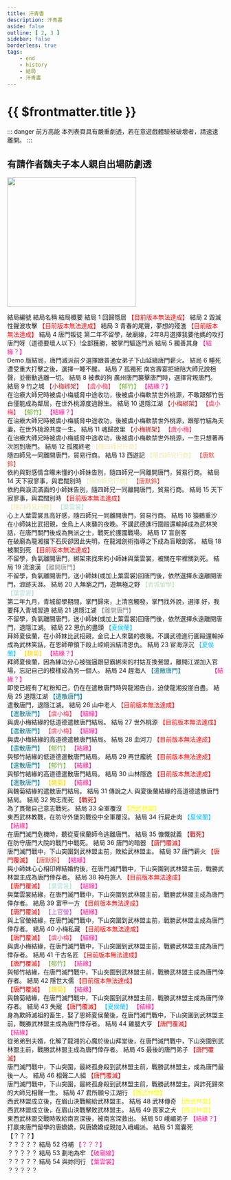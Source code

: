 ```yaml
---
title: 汗青書
description: 汗青書
aside: false
outline: [ 2, 3 ]
sidebar: false
borderless: true
tags:
    - end
    - history
    - 結局
    - 汗青書
---
```


# {{ $frontmatter.title }}

::: danger 前方高能
本列表頁具有嚴重劇透，若在意遊戲體驗被破壞者，請速速離開。
:::

## 有請作者魏夫子本人親自出場防劇透

<img height="300" width="300" src="/images/characters/girl_7/special.webp">

<BTable :stickyHeader=true searchMode="or"
:tags="[
{ text: '【唐默鈴】'},
{ text: '【葉雲裳】' },
{ text: '【虞小梅】' },
{ text: '【上官螢】'},
{ text: '【夏侯蘭】' },
{ text: '【郁竹】' },
{ text: '【魏菊】' },
{ text: '【龍湘】' },
{ text: '【結緣】' },
{ text: '【結緣？】' },
{ text: '【小梅綁架】' },
{ text: '【隨四師兄行商】' },
{ text: '【離開唐門】' },
{ text: '【戰死】' },
{ text: '【遣散唐門】' },
{ text: '【唐門覆滅】' },
{ text: '【西武林盟】' }
]">

<tr>
<td>  
 結局編號  
 </td>
<td :unsortable=true>
結局名稱  
 </td>
<td :unsortable=true>  
 結局概要
</td>
</tr>
<tr>
<td id="汗青書-No.1">
<!-- 結局編號 -->
結局 1
</td>
<td style="color: #a83232;">
<!-- 結局名稱 -->
回歸隱居
</td>
<td>
<!-- 結局概要 -->
<span style="color: red;">【目前版本無法達成】</span>
</td>
</tr>
<tr>
<td id="汗青書-No.2">
<!-- 結局編號 -->
結局 2
</td>
<td style="color: #a83232;">
<!-- 結局名稱 -->
毀滅性聲波攻擊
</td>
<td>
<!-- 結局概要 -->
<span style="color: red;">【目前版本無法達成】</span>
</td>
</tr>
<tr>
<td id="汗青書-No.3">
<!-- 結局編號 -->
結局 3
</td>
<td style="color: #a83232;">
<!-- 結局名稱 -->
青春的尾聲，夢想的殘渣
</td>
<td>
<!-- 結局概要 -->
<span style="color: red;">【目前版本無法達成】</span>
</td>
</tr>
<tr>
<td id="汗青書-No.4">
<!-- 結局編號 -->
結局 4
</td>
<td style="color: #a83232;">
<!-- 結局名稱 -->
<EndIcon no="8">唐門叛徒</EndIcon>
</td>
<td>
<!-- 結局概要 -->
第二年不留學，破廟線，2年8月選擇我要他媽的攻打唐門呀（道德要壞人以下）!全部獲勝，被掌門驅逐門派
</td>
</tr>
<tr>
<td id="汗青書-No.5">
<!-- 結局編號 -->
結局 5
</td>
<td style="color: #a83232;">
<!-- 結局名稱 -->
<EndIcon no="5">獨善其身</EndIcon>
</td>
<td>
<!-- 結局概要 -->
<span style="color: #FF1493;">【結緣？】</span><br>
Demo 版結局，唐門滅派前夕選擇跟普通女弟子下山延續唐門薪火。
</td>
</tr>
<tr>
<td id="汗青書-No.6">
<!-- 結局編號 -->
結局 6
</td>
<td style="color: #a83232;">
<!-- 結局名稱 -->
<EndIcon no="6">睡死</EndIcon>
</td>
<td>
<!-- 結局概要 -->
遭受重大打擊之後，選擇一睡不醒。
</td>
</tr>
<tr>
<td id="汗青書-No.7">
<!-- 結局編號 -->
結局 7
</td>
<td style="color: #a83232;">
<!-- 結局名稱 -->
<EndIcon no="7">孤獨死</EndIcon>
</td>
<td>
<!-- 結局概要 -->
南宮壽宴拒絕陪大師兄說相聲，並衝動逃離一切。
</td>
</tr>
<tr>
<td id="汗青書-No.8">
<!-- 結局編號 -->
結局 8
</td>
<td style="color: #a83232;">
<!-- 結局名稱 -->
<EndIcon no="8">被煮的狗</EndIcon>
</td>
<td>
<!-- 結局概要 -->
廣州唐門襲擊唐門時，選擇背叛唐門。
</td>
</tr>
<tr>
<td id="汗青書-No.9">
<!-- 結局編號 -->
結局 9
</td>
<td style="color: #a83232;">
<!-- 結局名稱 -->
<EndIcon no="9">竹之城</EndIcon>
</td>
<td>
<!-- 結局概要 -->
<span style="color: #B22222;">【小梅綁架】</span>
<span style="color: #FF2D51;">【虞小梅】</span>
<span style="color: #70AA39;">【郁竹】</span>
<span style="color: #FF1493;">【結緣？】</span><br>
在治療大師兄時被虞小梅威脅中途收功，後被虞小梅軟禁世外桃源，不敢跟郁竹告白僅能成為鄰居，在世外桃源度過餘生。
</td>
</tr>
<tr>
<td id="汗青書-No.10">
<!-- 結局編號 -->
結局 10
</td>
<td style="color: #a83232;">
<!-- 結局名稱 -->
<EndIcon no="10">退隱江湖</EndIcon>
</td>
<td>
<!-- 結局概要 -->
<span style="color: #B22222;">【小梅綁架】</span>
<span style="color: #FF2D51;">【虞小梅】</span>
<span style="color: #70AA39;">【郁竹】</span>
<span style="color: #FF1493;">【結緣？】</span><br>
在治療大師兄時被虞小梅威脅中途收功，後被虞小梅軟禁世外桃源，跟郁竹結為夫妻，在世外桃源共度一生。
</td>
</tr>
<tr>
<td id="汗青書-No.11">
<!-- 結局編號 -->
結局 11
</td>
<td style="color: #a83232;">
<!-- 結局名稱 -->
<EndIcon no="11">魂歸故里</EndIcon>
</td>
<td>
<!-- 結局概要 -->
<span style="color: #B22222;">【小梅綁架】</span>
<span style="color: #FF2D51;">【虞小梅】</span><br>
在治療大師兄時被虞小梅威脅中途收功，後被虞小梅軟禁世外桃源，一生只想著再次回到唐門。
</td>
</tr>
<tr>
<td id="汗青書-No.12">
<!-- 結局編號 -->
結局 12
</td>
<td style="color: #a83232;">
<!-- 結局名稱 -->
<EndIcon no="12">孤獨終老</EndIcon>
</td>
<td>
<!-- 結局概要 -->
<span style="color: #EEE8AA;">【隨四師兄行商】</span><br>
隨四師兄一同離開唐門，貿易行商。
</td>
</tr>
<tr>
<td id="汗青書-No.13">
<!-- 結局編號 -->
結局 13
</td>
<td style="color: #a83232;">
<!-- 結局名稱 -->
<EndIcon no="13">西遊記</EndIcon>
</td>
<td>
<!-- 結局概要 -->
<span style="color: #EEE8AA;">【隨四師兄行商】</span>
<span style="color: #E34234;">【唐默鈴】</span><br>
依約與對感情含矇未懂的小師妹告別，隨四師兄一同離開唐門，貿易行商。
</td>
</tr>
<tr>
<td id="汗青書-No.14">
<!-- 結局編號 -->
結局 14
</td>
<td style="color: #a83232;">
<!-- 結局名稱 -->
<EndIcon no="14">天下寂寥事，與君闊別時</EndIcon>
</td>
<td>
<!-- 結局概要 -->
<span style="color: #EEE8AA;">【隨四師兄行商】</span>
<span style="color: #E34234;">【唐默鈴】</span><br>
依約與淚流滿面的小師妹告別，隨四師兄一同離開唐門，貿易行商。
</td>
</tr>
<tr>
<td id="汗青書-No.15">
<!-- 結局編號 -->
結局 15
</td>
<td style="color: #a83232;">
<!-- 結局名稱 -->
天下寂寥事，與君闊別時
</td>
<td>
<!-- 結局概要 -->
<span style="color: red;">【目前版本無法達成】</span><br>
<span style="color: #EEE8AA;">【隨四師兄行商】</span>
<span style="color: #B0DCD5;">【葉雲裳】</span><br>
心上人葉雲裳且高好感，隨四師兄一同離開唐門，貿易行商。
</td>
</tr>
<tr>
<td id="汗青書-No.16">
<!-- 結局編號 -->
結局 16
</td>
<td style="color: #a83232;">
<!-- 結局名稱 -->
<EndIcon no="16">猿鶴重沙</EndIcon>
</td>
<td>
<!-- 結局概要 -->
在小師妹比武招親，金烏上人來襲的夜晚。不講武德進行圍毆還輸掉成為武林笑話，在唐門關門後成為無派之士，戰死於護國戰場。
</td>
</tr>
<tr>
<td id="汗青書-No.17">
<!-- 結局編號 -->
結局 17
</td>
<td style="color: #a83232;">
<!-- 結局名稱 -->
<EndIcon no="17">盲劍客</EndIcon>
</td>
<td>
<!-- 結局概要 -->
<span style="color: White;">【龍湘】</span><br>
在破廟為龍湘擋下石灰卻因此失明，在龍湘劍術指導之下成為盲眼劍客。
</td>
</tr>
<tr>
<td id="汗青書-No.18">
<!-- 結局編號 -->
結局 18
</td>
<td style="color: #a83232;">
<!-- 結局名稱 -->
被關到死
</td>
<td>
<!-- 結局概要 -->
<span style="color: red;">【目前版本無法達成】</span><br>
不留學，負氣離開唐門，綁架來找來的小師妹與葉雲裳，被關在牢裡關到死。
</td>
</tr>
<tr>
<td id="汗青書-No.19">
<!-- 結局編號 -->
結局 19
</td>
<td style="color: #a83232;">
<!-- 結局名稱 -->
<EndIcon no="19">流浪漢</EndIcon>
</td>
<td>
<!-- 結局概要 -->
<span style="color: Gray;">【離開唐門】</span><br>
不留學，負氣離開唐門，送小師妹(或加上葉雲裳)回唐門後，依然選擇永遠離開唐門，浪跡天涯。
</td>
</tr>
<tr>
<td id="汗青書-No.20">
<!-- 結局編號 -->
結局 20
</td>
<td style="color: #a83232;">
<!-- 結局名稱 -->
<EndIcon no="20">入無窮之門，遊無極之野</EndIcon>
</td>
<td>
<!-- 結局概要 -->
<span style="color: #bfdcb0;">【青城留學】</span><br>
<span style="color: #B0DCD5;">【葉雲裳】</span><br>
第二年九月，青城留學期間，掌門歸來，上清宮觸發，掌門找外說，選擇 好，我要拜入青城習道
</td>
</tr>
<tr>
<td id="汗青書-No.21">
<!-- 結局編號 -->
結局 21
</td>
<td style="color: #a83232;">
<!-- 結局名稱 -->
<EndIcon no="21">退隱江湖</EndIcon>
</td>
<td>
<!-- 結局概要 -->
<span style="color: Gray;">【離開唐門】</span><br>
不留學，負氣離開唐門，送小師妹(或加上葉雲裳)回唐門後，依然選擇永遠離開唐門，退隱江湖。
</td>
</tr>
<tr>
<td id="汗青書-No.22">
<!-- 結局編號 -->
結局 22
</td>
<td style="color: #a83232;">
<!-- 結局名稱 -->
<EndIcon no="22">恩仇的盡頭</EndIcon>
</td>
<td>
<!-- 結局概要 -->
<span style="color: #00BFFF;">【夏侯蘭】</span><br>
拜師夏侯蘭，在小師妹比武招親，金烏上人來襲的夜晚。不講武德進行圍毆還輸掉成為武林笑話，在恩師帶領下殺上崆峒派結清恩仇。
</td>
</tr>
<tr>
<td id="汗青書-No.23">
<!-- 結局編號 -->
結局 23
</td>
<td style="color: #a83232;">
<!-- 結局名稱 -->
<EndIcon no="23">宦海浮沉</EndIcon>
</td>
<td>
<!-- 結局概要 -->
<span style="color: #00BFFF;">【夏侯蘭】</span>
<span style="color: Gold;">【魏菊】</span>
<span style="color: #FF1493;">【結緣？】</span><br>
拜師夏侯蘭，因為練功分心被強逼跟惡霸綁來的村姑互換鴛盟，離開江湖加入官場，忘記自己的模樣成為另一個人。
</td>
</tr>
<tr>
<td id="汗青書-No.24">
<!-- 結局編號 -->
結局 24
</td>
<td style="color: #a83232;">
<!-- 結局名稱 -->
<EndIcon no="24">趕海人</EndIcon>
</td>
<td>
<!-- 結局概要 -->
<span style="color: #006F86;">【遣散唐門】</span>
<span style="color: White;">【龍湘】</span>
<span style="color: #FF1493;">【結緣？】</span><br>
即使已經有了紅粉知己，仍在在遣散唐門時與龍湘告白，迫使龍湘投崖自盡。
</td>
</tr>
<tr>
<td id="汗青書-No.25">
<!-- 結局編號 -->
結局 25
</td>
<td style="color: #a83232;">
<!-- 結局名稱 -->
<EndIcon no="25">退隱江湖</EndIcon>
</td>
<td>
<!-- 結局概要 -->
<span style="color: #006F86;">【遣散唐門】</span><br>
遣散唐門，退隱江湖。
</td>
</tr>
<tr>
<td id="汗青書-No.26">
<!-- 結局編號 -->
結局 26
</td>
<td style="color: #a83232;">
<!-- 結局名稱 -->
山中老人
</td>
<td>
<!-- 結局概要 -->
<span style="color: red;">【目前版本無法達成】</span><br>
<span style="color: #006F86;">【遣散唐門】</span>
<span style="color: #FF2D51;">【虞小梅】</span>
<span style="color: #FF1493;">【結緣】</span><br>
與虞小梅結緣的低道德遣散唐門結局。
</td>
</tr>
<tr>
<td id="汗青書-No.27">
<!-- 結局編號 -->
結局 27
</td>
<td style="color: #a83232;">
<!-- 結局名稱 -->
世外桃源
</td>
<td>
<!-- 結局概要 -->
<span style="color: red;">【目前版本無法達成】</span><br>
<span style="color: #006F86;">【遣散唐門】</span>
<span style="color: #FF2D51;">【虞小梅】</span>
<span style="color: #FF1493;">【結緣】</span><br>
與虞小梅結緣的高道德遣散唐門結局。
</td>
</tr>
<tr>
<td id="汗青書-No.28">
<!-- 結局編號 -->
結局 28
</td>
<td style="color: #a83232;">
<!-- 結局名稱 -->
血河刀
</td>
<td>
<!-- 結局概要 -->
<span style="color: red;">【目前版本無法達成】</span><br>
<span style="color: #006F86;">【遣散唐門】</span>
<span style="color: #70AA39;">【郁竹】</span>
<span style="color: #FF1493;">【結緣】</span><br>
與郁竹結緣的低道德遣散唐門結局。
</td>
</tr>
<tr>
<td id="汗青書-No.29">
<!-- 結局編號 -->
結局 29
</td>
<td style="color: #a83232;">
<!-- 結局名稱 -->
再世龐統
</td>
<td>
<!-- 結局概要 -->
<span style="color: red;">【目前版本無法達成】</span><br>
<span style="color: #006F86;">【遣散唐門】</span>
<span style="color: #70AA39;">【郁竹】</span>
<span style="color: #FF1493;">【結緣】</span><br>
與郁竹結緣的高道德遣散唐門結局。
</td>
</tr>
<tr>
<td id="汗青書-No.30">
<!-- 結局編號 -->
結局 30
</td>
<td style="color: #a83232;">
<!-- 結局名稱 -->
山林隱逸
</td>
<td>
<!-- 結局概要 -->
<span style="color: red;">【目前版本無法達成】</span><br>
<span style="color: #006F86;">【遣散唐門】</span>
<span style="color: Gold;">【魏菊】</span>
<span style="color: #FF1493;">【結緣】</span><br>
與魏菊結緣的遣散唐門結局。
</td>
</tr>
<tr>
<td id="汗青書-No.31">
<!-- 結局編號 -->
結局 31
</td>
<td style="color: #a83232;">
<!-- 結局名稱 -->
<EndIcon no="31">傳說之人</EndIcon>
</td>
<td>
<!-- 結局概要 -->
與夏後蘭結緣的高道德遣散唐門結局。
</td>
</tr>
<tr>
<td id="汗青書-No.32">
<!-- 結局編號 -->
結局 32
</td>
<td style="color: #a83232;">
<!-- 結局名稱 -->  
 <EndIcon no="32">殉志而死</EndIcon>
</td>
<td>
<!-- 結局概要 -->
<span style="color: #AA0000;">【戰死】</span><br>
為了貫徹自己意志戰死。
</td>
</tr>
<tr>
<td id="汗青書-No.33">
<!-- 結局編號 -->
結局 33
</td>
<td style="color: #a83232;">
<!-- 結局名稱 -->
<EndIcon no="33">全軍覆沒</EndIcon>
</td>
<td>
<!-- 結局概要 -->
<span style="color: Yellow;">【西武林盟】</span><br>
東西武林教戰，在防守外堡的戰役中全軍覆沒。
</td>
</tr>
<tr>
<td id="汗青書-No.34">
<!-- 結局編號 -->
結局 34
</td>
<td style="color: #a83232;">
<!-- 結局名稱 -->
<EndIcon no="34">行屍走肉</EndIcon>
</td>
<td>
<!-- 結局概要 -->
<span style="color: #00BFFF;">【夏侯蘭】</span>
<span style="color: #FF1493;">【結緣】</span><br>
在唐門滅門危機時，聽從夏侯蘭師令逃離唐門。
</td>
</tr>
<tr>
<td id="汗青書-No.35">
<!-- 結局編號 -->
結局 35
</td>
<td style="color: #a83232;">
<!-- 結局名稱 -->
<EndIcon no="35">慷慨就義</EndIcon>
</td>
<td>
<!-- 結局概要 -->
<span style="color: #AA0000;">【戰死】</span><br>
在防守唐門大院的戰鬥中戰死。
</td>
</tr>
<tr>
<td id="汗青書-No.36">
<!-- 結局編號 -->
結局 36
</td>
<td style="color: #a83232;">
<!-- 結局名稱 -->
<EndIcon no="36">唐門的暗器</EndIcon>
</td>
<td>
<!-- 結局概要 -->
<span style="color: #DC0000;">【唐門覆滅】</span><br>
唐門滅門戰中，下山突圍到武林盟主前，敗給武林盟主。
</td>
</tr>
<tr>
<td id="汗青書-No.37">
<!-- 結局編號 -->
結局 37
</td>
<td style="color: #a83232;">
<!-- 結局名稱 -->
<EndIcon no="37">唐門薪火</EndIcon>
</td>
<td>
<!-- 結局概要 -->
<span style="color: #DC0000;">【唐門覆滅】</span>
<span style="color: #E34234;">【唐默鈴】</span>
<span style="color: #FF1493;">【結緣】</span><br>
與小師妹心心相印締結婚約後，在唐門滅門戰中，下山突圍到武林盟主前，戰勝武林盟主成為唐門倖存者。
</td>
</tr>
<tr>
<td id="汗青書-No.38">
<!-- 結局編號 -->
結局 38
</td>
<td style="color: #a83232;">
<!-- 結局名稱 -->
神舟旅人
</td>
<td>
<!-- 結局概要 -->
<span style="color: red;">【目前版本無法達成】</span><br>
<span style="color: #DC0000;">【唐門覆滅】</span>
<span style="color: #B0DCD5;">【葉雲裳】</span>
<span style="color: #FF1493;">【結緣】</span><br>
與葉雲裳結緣，在唐門滅門戰中，下山突圍到武林盟主前，戰勝武林盟主成為唐門倖存者。
</td>
</tr>
<tr>
<td id="汗青書-No.39">
<!-- 結局編號 -->
結局 39
</td>
<td style="color: #a83232;">
<!-- 結局名稱 -->
富甲一方
</td>
<td>
<!-- 結局概要 -->
<span style="color: red;">【目前版本無法達成】</span><br>
<span style="color: #DC0000;">【唐門覆滅】</span>
<span style="color: MediumOrchid;">【上官螢】</span>
<span style="color: #FF1493;">【結緣】</span><br>
與上官螢結緣，在唐門滅門戰中，下山突圍到武林盟主前，戰勝武林盟主成為唐門倖存者。
</td>
</tr>
<tr>
<td id="汗青書-No.40">
<!-- 結局編號 -->
結局 40
</td>
<td style="color: #a83232;">
<!-- 結局名稱 -->
小梅私藏
</td>
<td>
<!-- 結局概要 -->
<span style="color: red;">【目前版本無法達成】</span><br>
<span style="color: #DC0000;">【唐門覆滅】</span>
<span style="color: #FF2D51;">【虞小梅】</span>
<span style="color: #FF1493;">【結緣】</span><br>
與虞小梅結緣，在唐門滅門戰中，下山突圍到武林盟主前，戰勝武林盟主成為唐門倖存者。
</td>
</tr>
<tr>
<td id="汗青書-No.41">
<!-- 結局編號 -->
結局 41
</td>
<td style="color: #a83232;">
<!-- 結局名稱 -->
千古名匠
</td>
<td>
<!-- 結局概要 -->
<span style="color: red;">【目前版本無法達成】</span><br>
<span style="color: #DC0000;">【唐門覆滅】</span>
<span style="color: #70AA39;">【郁竹】</span>
<span style="color: #FF1493;">【結緣】</span><br>
與郁竹結緣，在唐門滅門戰中，下山突圍到武林盟主前，戰勝武林盟主成為唐門倖存者。
</td>
</tr>
<tr>
<td id="汗青書-No.42">
<!-- 結局編號 -->
結局 42
</td>
<td style="color: #a83232;">
<!-- 結局名稱 -->
隱世大儒
</td>
<td>
<!-- 結局概要 -->
<span style="color: red;">【目前版本無法達成】</span><br>
<span style="color: #DC0000;">【唐門覆滅】</span>
<span style="color: Gold;">【魏菊】</span>
<span style="color: #FF1493;">【結緣】</span><br>
與魏菊結緣，在唐門滅門戰中，下山突圍到武林盟主前，戰勝武林盟主成為唐門倖存者。
</td>
</tr>
<tr>
<td id="汗青書-No.43">
<!-- 結局編號 -->
結局 43
</td>
<td style="color: #a83232;">
<!-- 結局名稱 -->
<EndIcon no="43">失寵</EndIcon>
</td>
<td>
<!-- 結局概要 -->
<span style="color: #DC0000;">【唐門覆滅】</span>
<span style="color: #00BFFF;">【夏侯蘭】</span>
<span style="color: #FF1493;">【結緣】</span><br>
身為欺師滅祖的畜生，娶了恩師夏侯蘭後，在唐門滅門戰中，下山突圍到武林盟主前，戰勝武林盟主成為唐門倖存者。
</td>
</tr>
<tr>
<td id="汗青書-No.44">
<!-- 結局編號 -->
結局 44
</td>
<td style="color: #a83232;">
<!-- 結局名稱 -->
<EndIcon no="44">雞腿大亨</EndIcon>
</td>
<td>
<!-- 結局概要 -->
<span style="color: #DC0000;">【唐門覆滅】</span>
<span style="color: White;">【龍湘】</span>
<span style="color: #FF1493;">【結緣】</span><br>
從弟弟到夫婿，化解了龍湘的心魔於後山拜堂後，在唐門滅門戰中，下山突圍到武林盟主前，戰勝武林盟主成為唐門倖存者。
</td>
</tr>
<tr>
<td id="汗青書-No.45">
<!-- 結局編號 -->
結局 45
</td>
<td style="color: #a83232;">
<!-- 結局名稱 -->
<EndIcon no="45">最後的唐門弟子</EndIcon>
</td>
<td>
<!-- 結局概要 -->
<span style="color: #DC0000;">【唐門覆滅】</span><br>
唐門滅門戰中，下山突圍，最終孤身殺到武林盟主前，戰勝武林盟主，成為唐門最後一人。
</td>
</tr>
<tr>
<td id="汗青書-No.46">
<!-- 結局編號 -->
結局 46
</td>
<td style="color: #a83232;">
<!-- 結局名稱 -->
<EndIcon no="46">相聲二人組</EndIcon>
</td>
<td>
<!-- 結局概要 -->
<span style="color: #DC0000;">【唐門覆滅】</span><br>
唐門滅門戰中，下山突圍，最終孤身殺到武林盟主前，戰勝武林盟主。與詐死歸來的大師兄相聲一生。
</td>
</tr>
<tr>
<td id="汗青書-No.47">
<!-- 結局編號 -->
結局 47
</td>
<td style="color: #a83232;">
<!-- 結局名稱 -->
<EndIcon no="47">君所願兮江湖行</EndIcon>
</td>
<td>
<!-- 結局概要 -->
<span style="color: Yellow;">【西武林盟】</span><br>
西武林盟成立後，在眉山決戰輸給武林盟主。
</td>
</tr>
<tr>
<td id="汗青書-No.48">
<!-- 結局編號 -->
結局 48
</td>
<td style="color: #a83232;">
<!-- 結局名稱 -->
<EndIcon no="48">武林傳奇</EndIcon>
</td>
<td>
<!-- 結局概要 -->
<span style="color: Yellow;">【西武林盟】</span><br>
西武林盟成立後，在眉山決戰擊敗武林盟主。
</td>
</tr>
<tr>
<td id="汗青書-No.49">
<!-- 結局編號 -->
結局 49
</td>
<td style="color: #a83232;">
<!-- 結局名稱 -->
<EndIcon no="49">喪家之犬</EndIcon>
</td>
<td>
<!-- 結局概要 -->
<span style="color: Yellow;">【西武林盟】</span><br>
東西武林盟交戰時敗給南宮深後，被南宮深救出。
</td>
</tr>
<tr>
<td id="汗青書-No.50">
<!-- 結局編號 -->
結局 50
</td>
<td style="color: #a83232;">
<!-- 結局名稱 -->
<EndIcon no="50">峨嵋弟子</EndIcon>
</td>
<td>
<!-- 結局概要 -->
<span style="color: #FF1493;">【結緣？】</span><br>
打贏來唐門留學的唐嬌嬌，與唐嬌嬌成親加入峨嵋派。
</td>
</tr>
<tr>
<td id="汗青書-No.51">
<!-- 結局編號 -->
結局 51
</td>
<td>
<!-- 結局名稱 -->
<EndIcon no="51">窩囊死</EndIcon>
</td>
<td>
<!-- 結局概要 -->
【？？？】<br>
？？？？？
</td>
</tr>
<tr>
<td id="汗青書-No.52">
<!-- 結局編號 -->
結局 52
</td>
<td>
<!-- 結局名稱 -->
<EndIcon no="52">待補</EndIcon>
</td>
<td>
<!-- 結局概要 -->
<span style="color: #FF1493;">【？？？】</span><br>
？？？？？
</td>
</tr>
<tr>
<td id="汗青書-No.53">
<!-- 結局編號 -->
結局 53
</td>
<td>
<!-- 結局名稱 -->
<EndIcon no="53">劃地為牢</EndIcon>
</td>
<td>
<!-- 結局概要 -->
<span style="color: #FF1493;">【破廟線】</span><br>
？？？？？
</td>
</tr>
<tr>
<td id="汗青書-No.54">
<!-- 結局編號 -->
結局 54
</td>
<td>
<!-- 結局名稱 -->
<EndIcon no="54">與妳同行</EndIcon>
</td>
<td>
<!-- 結局概要 -->
<span style="color: #FF1493;">【葉雲裳】</span><br>
？？？？？
</td>
</tr>
</BTable>
